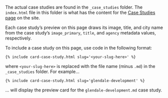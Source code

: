 The actual case studies are found in the `_case_studies` folder. The `index.html` file in this folder is what has the content for the [Case Studies page](https://communities.sunlightfoundation.com/case-studies/) on the site.

Each case study’s preview on this page draws its image, title, and city name from the case study’s `image_primary`, `title`, and `agency` metadata values, respectively.

To include a case study on this page, use code in the following format:

`{% include card-case-study.html slug='<your-slug-here>' %}`

where `<your-slug-here>` is replaced with the file name (minus `.md`) in the `_case_studies` folder. For example...

`{% include card-case-study.html slug='glendale-development' %}`

... will display the preview card for the `glendale-development.md` case study.
